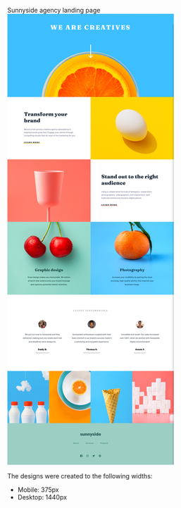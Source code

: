 Sunnyside agency landing page
![](./screenshot.png)



The designs were created to the following widths:

- Mobile: 375px
- Desktop: 1440px
